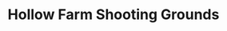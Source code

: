---
title: "Hollow Farm Shooting Grounds"
address: "Hollow Farm Shooting Grounds, 35 Drumhirk Road, Comber, Down, BT23 5SA"
tel: "+44 (0)28 9752 8381"
county: "Down"
category: "Archery"
type: "Content"
lat: "54.594329833984375"
lng: "-5.70030403137207"
---